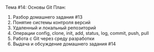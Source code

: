 Тема #14: Основы Git
План:
1. Разбор домашнего задания #13
2. Понятие системы контроля версий
3. Удаленный и локальный репозиторий
4. Операции config, clone, init, add, status, log, commit, push, pull
5. Работа с Git через среду разработки
6. Выдача и обсуждение домашнего задания #14